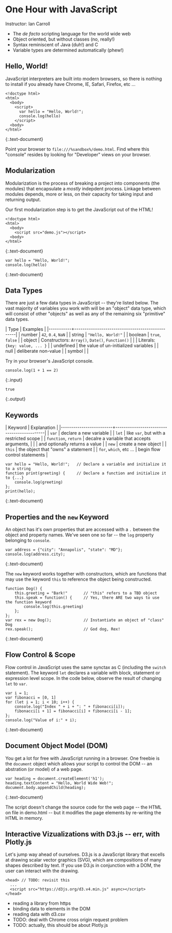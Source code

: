 ---
---

# One Hour with JavaScript

Instructor: Ian Carroll

- The *de facto* scripting language for the world wide web
- Object oriented, but without classes (no, really!) 
- Syntax reminiscent of Java (duh!) and C
- Variable types are determined automatically (phew!)

## Hello, World!

JavaScript interpreters are built into modern browsers, so there is nothing to install if you already have Chrome, IE, Safari, Firefox, etc ...

~~~
<!doctype html>
<html>
  <body>
	<script>
	  var hello = "Hello, World!";
	  console.log(hello)
	</script>
  <body>
</html>
~~~
{:.text-document}

Point your browser to `file:///%sandbox%/demo.html`. Find where this "console" resides by looking for "Developer" views on your browser.

## Modularization

Modularization is the process of breaking a project into components (the modules) that encapsulate a *mostly* indepdent process. Linkage between modules depends, more or less, on their capacity for taking input and returning output.

Our first modularization step is to get the JavaScript out of the HTML!

~~~
<!doctype html>
<html>
  <body>
	<script src="demo.js"></script>
  <body>
</html>
~~~
{:.text-document}

~~~
var hello = "Hello, World!";
console.log(hello)
~~~
{:.text-document}

[//]: # " TODO: Add headings on the div "

## Data Types

There are just a few data types in JavaScript -- they're listed below. The vast majority of variables you work with will be an "object" data type, which will consist of other "objects" as well as any of the remaining six "primitive" data types.

| Type      | Examples                                        |
|-----------+-------------------------------------------------|
| number    | `42`, `0.4`, `NaN`                              |
| string    | `"Hello, World!"`                               |
| boolean   | `true`, `false`                                 |
| object    | Constructors: `Array()`, `Date()`, `Function()` |
|           | Literals: `{key: value, ... }`                  |
| undefined | the value of un-initialized variables           |
| null      | deliberate non-value                            |
| symbol    |                                                 |

Try in your browser's JavaScript console.

~~~
console.log(1 + 1 == 2)
~~~
{:.input}

~~~
true
~~~
{:.output}

## Keywords

| Keyword                 | Explanation                                |
|-------------------------+--------------------------------------------|
| `var`                   | declare a new variable                     |
| `let`                   | like `var`, but with a restricted scope    |
| `function`, `return`    | decalre a variable that accepts arguments, |
|                         | and optionally returns a value             |
| `new`                   | create a new object                        |
| `this`                  | the object that "owns" a statement         |
| `for`, `which`, etc ... | begin flow control statements              |

~~~
var hello = "Hello, World!";   // Declare a variable and initialize it to a string
function print(greeting) {     // Declare a function and initialize it to {...}
	console.log(greeting)
};
print(hello);
~~~
{:.text-document}

## Properties and the `new` Keyword

An object has it's own properties that are accessed with a `.` between the object and property names. We've seen one so far -- the `log` property belonging to `console`.

~~~
var address = {"city": "Annapolis", "state": "MD"};
console.log(address.city);
~~~
{:.text-document}

The `new` keyword works together with constructors, which are functions that may use the keyword `this` to reference the  object being constructed.

~~~
function Dog() {
    this.greeting = "Bark!"       // "this" refers to a TBD object
    this.speak = function() {     // Yes, there ARE two ways to use the function keyword
	    console.log(this.greeting)
    };
};
var rex = new Dog();              // Instantiate an object of "class" Dog
rex.speak();                      // God dog, Rex!
~~~
{:.text-document}

## Flow Control & Scope

Flow control in JavaScript uses the same synctax as C (including the `switch` statement). The keyword `let` declares a variable with block, statement or expression level scope. In the code below, observe the result of changing `let` to `var`.

~~~
var i = 1;
var fibonacci = [0, 1]
for (let i = 1; i < 10; i++) {
    console.log("Index " + i + ": " + fibonacci[i]);
    fibonacci[i + 1] = fibonacci[i] + fibonacci[i - 1];
};
console.log("Value of i:" + i);
~~~
{:.text-document}

## Document Object Model (DOM)

You get a lot for free with JavaScript running in a browser. One freebie is the `document` object which allows your script to control the DOM -- an abstration (or model) of a web page.

~~~
var heading = document.createElement('h1');
heading.textContent = "Hello, World Wide Web!";
document.body.appendChild(heading);
~~~
{:.text-document}

The script doesn't change the source code for the web page -- the HTML on file in demo.html -- but it modifies the page elements by re-writing the HTML in memory.

## Interactive Vizualizations with D3.js -- err, with Plotly.js

Let's jump way ahead of ourselves. D3.js is a JavaScript library that excells at drawing scalar vector graphics (SVG), which are compositions of many shapes described by text. If you use D3.js in conjunction with a DOM, the user can interact with the drawing.

~~~
<head> // TODO: revisit this
  ...
  <script src="https://d3js.org/d3.v4.min.js" async></script>
</head>
~~~

- reading a library from https
- binding data to elements in the DOM
- reading data with d3.csv
- TODO: deal with Chrome cross origin request problem
- TODO: actually, this should be about Plotly.js

[//]: # " eat idea at http://mbostock.github.io/d3/talk/20111116/iris-splom.html "

[//]: # " https://developer.mozilla.org/en-US/docs/Web/JavaScript/A_re-introduction_to_JavaScript "
